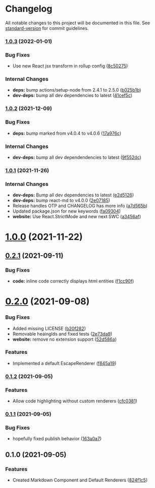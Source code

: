 # Changelog

All notable changes to this project will be documented in this file. See [standard-version](https://github.com/conventional-changelog/standard-version) for commit guidelines.

### [1.0.3](https://github.com/mlaursen/react-marked-renderer/compare/v1.0.2...v1.0.3) (2022-01-01)


### Bug Fixes

* Use new React jsx transform in rollup config ([8c50275](https://github.com/mlaursen/react-marked-renderer/commit/8c502753ad15e47e53ae0b2eef0d8ea7bb5d66c5))


### Internal Changes

* **deps:** bump actions/setup-node from 2.4.1 to 2.5.0 ([b025b1b](https://github.com/mlaursen/react-marked-renderer/commit/b025b1b9a10535a40294f36bebef57ed651609df))
* **dev-deps:** bump all dev dependencies to latest ([41cef5c](https://github.com/mlaursen/react-marked-renderer/commit/41cef5ccd55fa404ed8c17eb83acb22fda439054))

### [1.0.2](https://github.com/mlaursen/react-marked-renderer/compare/v1.0.1...v1.0.2) (2021-12-09)


### Bug Fixes

* **deps:** bump marked from v4.0.4 to v4.0.6 ([17a976c](https://github.com/mlaursen/react-marked-renderer/commit/17a976c434e63104f50f4ad4d46f1d2b1e56ecd9))


### Internal Changes

* **dev-deps:** bump all dev dependendencies to latest ([9f552dc](https://github.com/mlaursen/react-marked-renderer/commit/9f552dccef5bb26b716a7b8d5a366d34ed284a27))

### [1.0.1](https://github.com/mlaursen/react-marked-renderer/compare/v1.0.0...v1.0.1) (2021-11-26)


### Internal Changes

* **dev-deps:** Bump all dev dependencies to latest ([e2d5126](https://github.com/mlaursen/react-marked-renderer/commit/e2d51265bf5e673921c39dc913a02c8cc19acfac))
* **dev-deps:** bump react-md to v4.0.0 ([2e07185](https://github.com/mlaursen/react-marked-renderer/commit/2e0718552ba140483ebe312c321df6ebe4d94d0a))
* Release handles OTP and CHANGELOG has more info ([a7d565b](https://github.com/mlaursen/react-marked-renderer/commit/a7d565b7c9584ab4ebe704581fb3566f8f4e2b7e))
* Updated package.json for new keywords ([fa09304](https://github.com/mlaursen/react-marked-renderer/commit/fa09304d01dcf68ba7c7a4439a4b88928cff8499))
* **website:** Use React.StrictMode and new next SWC ([a3456af](https://github.com/mlaursen/react-marked-renderer/commit/a3456afa20d9d72ca9db71737f580ca6cc9e67b3))

# [1.0.0](https://github.com/mlaursen/react-marked-renderer/compare/v0.2.1...v1.0.0) (2021-11-22)



## [0.2.1](https://github.com/mlaursen/react-marked-renderer/compare/v0.2.0...v0.2.1) (2021-09-11)


### Bug Fixes

* **code:** inline code correctly displays html entities ([f1cc90f](https://github.com/mlaursen/react-marked-renderer/commit/f1cc90f8e0d0421264ef8f6705fe1b1628f58edc))



# [0.2.0](https://github.com/mlaursen/react-marked-renderer/compare/v0.1.2...v0.2.0) (2021-09-08)


### Bug Fixes

* Added missing LICENSE ([b20f282](https://github.com/mlaursen/react-marked-renderer/commit/b20f2823210521f022249caa123a1530305d1226))
* Removable heaingIds and fixed tests ([2e73da9](https://github.com/mlaursen/react-marked-renderer/commit/2e73da97d1353dde5647af852fdae689e9b71630))
* **website:** remove no extension support ([52d586a](https://github.com/mlaursen/react-marked-renderer/commit/52d586a45f9953a79ab7d62b3fe7d750988b0860))


### Features

* Implemented a default EscapeRenderer ([f845a19](https://github.com/mlaursen/react-marked-renderer/commit/f845a19f269415718be2867089e15e6997600b44))



### [0.1.2](https://github.com/mlaursen/react-marked-renderer/compare/v0.1.1...v0.1.2) (2021-09-05)


### Features

* Allow code highlighting without custom renderers ([cfc0381](https://github.com/mlaursen/react-marked-renderer/commit/cfc0381e8224c083d37b78386800247e6bf27b2f))

### [0.1.1](https://github.com/mlaursen/react-marked-renderer/compare/v0.1.0...v0.1.1) (2021-09-05)


### Bug Fixes

* hopefully fixed publish behavior ([163a0a7](https://github.com/mlaursen/react-marked-renderer/commit/163a0a7d9a178392a1107c893085a99603309736))

## 0.1.0 (2021-09-05)


### Features

* Created Markdown Component and Default Renderers ([824f1c5](https://github.com/mlaursen/react-marked-renderer/commit/824f1c530ded4bf5faf66c250dfdf9e78aca4f64))
